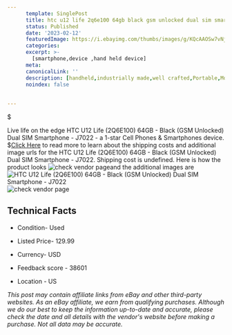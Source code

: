 ```yaml
---
      template: SinglePost
      title: htc u12 life 2q6e100 64gb black gsm unlocked dual sim smartphone j7022
      status: Published
      date: '2023-02-12'
      featuredImage: https://i.ebayimg.com/thumbs/images/g/KQcAAOSw7vNjk320/s-l225.jpg
      categories: 
      excerpt: >-
        [smartphone,device ,hand held device]
      meta:
      canonicalLink: ''
      description: [handheld,industrially made,well crafted,Portable,Mobile,Compact,Convenient,Lightweight,Maneuverable,Man-portable,Miniature,Carriable,Hand-held,Light,Holdable,Transportable,Mobile device,Pocket-sized,On-the-go,Wireless,Cordless,Compact size,Convenient size, smartphone,device ,hand held device]
      noindex: false
      
        
---
```

$

Live life on the edge HTC U12 Life (2Q6E100) 64GB - Black (GSM Unlocked) Dual SIM Smartphone - J7022 - a 1-star Cell Phones & Smartphones device.
$[Click Here](https://www.ebay.com/itm/144847854525?hash=item21b99adbbd%3Ag%3AKQcAAOSw7vNjk320&mkevt=1&mkcid=1&mkrid=711-53200-19255-0&campid=%253CePNCampaignId%253E&customid=%253CreferenceId%253E&toolid=10049) to read more to learn about the shipping costs and additional image urls for the HTC U12 Life (2Q6E100) 64GB - Black (GSM Unlocked) Dual SIM Smartphone - J7022. Shipping cost is undefined. Here is how the product looks ![check vendor page](https://i.ebayimg.com/thumbs/images/g/KQcAAOSw7vNjk320/s-l225.jpg)and the additional images are![HTC U12 Life (2Q6E100) 64GB - Black (GSM Unlocked) Dual SIM Smartphone - J7022](https://i.ebayimg.com/images/g/KQcAAOSw7vNjk320/s-l1600.jpg)![check vendor page](https://origin-galleryplus.ebayimg.com/ws/web/144847854525_2_0_1/225x225.jpg,https://origin-galleryplus.ebayimg.com/ws/web/144847854525_3_0_1/225x225.jpg,https://origin-galleryplus.ebayimg.com/ws/web/144847854525_4_0_1/225x225.jpg,https://origin-galleryplus.ebayimg.com/ws/web/144847854525_5_0_1/225x225.jpg,https://origin-galleryplus.ebayimg.com/ws/web/144847854525_6_0_1/225x225.jpg)



 ## Technical Facts 



     
      

 - Condition- Used 


      

 - Listed Price- 129.99 


      

 - Currency- USD 


      

 - Feedback score - 38601 


      

 - Location - US 


      
      

 *_This post may contain affiliate links from eBay and other third-party websites. As an eBay affiliate, we earn from qualifying purchases. Although we do our best to keep the information up-to-date and accurate, please check the date and all details with the vendor's website before making a purchase. Not all data may be accurate._*






